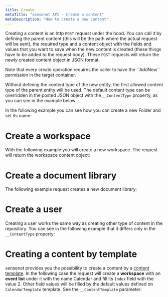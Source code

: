 ```yaml
---
title: Create
metaTitle: "sensenet API - Create a content"
metaDescription: "How to create a new content"
---
```


Creating a content is an http `POST` request under the hood. You can call it by defining the parent content (this will be the path where the actual request will be sent), the required type and a content object with the fields and values that you want to save when the new content is created (these things have to be added to the request body). These `POST` requests will return the newly created content object in JSON format.

<note severity="info">
Note that every create operation requires the caller to have the ``AddNew`` permission in the target container.
</note>

Without defining the content type of the new entity, the first allowed content type of the parent entity will be used. The default content type can be overridden in the posted JSON object with the `__ContentType` property, as you can see in the example below.

In the following example you can see how you can create a new Folder and set its name:

<tab category="content-management" article="create" example="create" />

# Create a workspace

With the following example you will create a new workspace. The request will return the workspace content object:

<tab category="content-management" article="create" example="createWs" />

# Create a document library

The following example request creates a new document library:

<tab category="content-management" article="create" example="createDocLib" />

# Create a user

Creating a user works the same way as creating other type of content in the repository. You can see in the following example that it differs only in the `__ContentType` property:

<tab category="content-management" article="create" example="createUser" />

# Creating a content by template

sensenet provides you the possibility to create a content by a [content template](/concepts/content-management/04-content-templates). In the following case the request will create a **workspace** with an **event list** under it with the name Calendar and fill its `Index` field with the value 2. Other field values will be filled by the default values defined on `CalendarTemplate` template. See the `__ContentTemplate` parameter:

<tab category="content-management" article="create" example="createByTemplate" />

